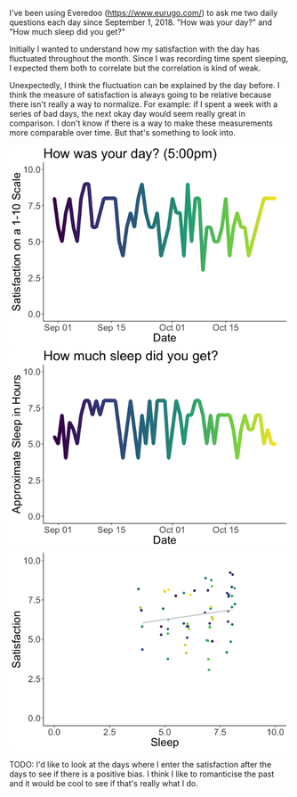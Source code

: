 I've been using Everedoo (<https://www.eurugo.com/>) to ask me two daily questions each day since September 1, 2018. "How was your day?" and "How much sleep did you get?"

Initially I wanted to understand how my satisfaction with the day has fluctuated throughout the month. Since I was recording time spent sleeping, I expected them both to correlate but the correlation is kind of weak.

Unexpectedly, I think the fluctuation can be explained by the day before. I think the measure of satisfaction is always going to be relative because there isn't really a way to normalize. For example: if I spent a week with a series of bad days, the next okay day would seem really great in comparison. I don't know if there is a way to make these measurements more comparable over time. But that's something to look into.

![](README_files/figure-markdown_github/unnamed-chunk-1-1.png)![](README_files/figure-markdown_github/unnamed-chunk-1-2.png)![](README_files/figure-markdown_github/unnamed-chunk-1-3.png)

TODO: I'd like to look at the days where I enter the satisfaction after the days to see if there is a positive bias. I think I like to romanticise the past and it would be cool to see if that's really what I do.
